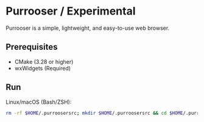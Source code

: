 # Purrooser / Experimental

Purrooser is a simple, lightweight, and easy-to-use web browser.

## Prerequisites
- CMake (3.28 or higher)
- wxWidgets (Required)

## Run
Linux/macOS (Bash/ZSH):
```bash
rm -rf $HOME/.purroosersrc; mkdir $HOME/.purroosersrc && cd $HOME/.purroosersrc && git clone https://github.com/Thoq-jar/PurrooserExperimental.git . && chmod +x utility/start.sh && . utility/start.sh
```

